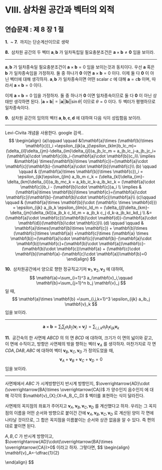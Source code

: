 VIII. 삼차원 공간과 벡터의 외적
==



## 연습문제 : 제 8 장 1 절



<b>1. </b> ~ <b>7. </b> 까지는 단순계산이므로 생략



<b>8. </b> 삼차원 공간의 두 벡터 $\mathbf{a},\,\mathbf{b}$ 가 일차독립일 필요충분조건은 $\mathbf{a}\times \mathbf{b} \ne \mathbf{0}$ 임을 보이라.

---

$\mathbf{a},\,\mathbf{b}$ 가 일차종속일 필요충분조건이 $\mathbf{a}\times \mathbf{b}=0$ 임을 보이는것과 동치이다. 우선 $\mathbf{a}$ 혹은 $\mathbf{b}$ 가 일차종속임을 가정하자. 둘 중 하나가 $\mathbf{0}$  이면 $\mathbf{a} \times \mathbf{b}=0$ 이다. 이제 둘 다 $\mathbf{0}$ 이 아닌 벡터에 대해 생각하자. $\mathbf{a},\,\mathbf{b}$ 가 일차종속이면 어떤 scalar $c$ 에 대해 $\mathbf{a}=c\mathbf{b}$ 이며, 따라서 $\mathbf{a} \times \mathbf{b}=0$ 이다. 

이제 $\mathbf{a} \times \mathbf{b}=0$ 임을 가정하자. 둘 중 하나가 $\mathbf{0}$ 이면 일차종속이므로 둘 다 $\mathbf{0}$ 이 아닌 상태만 생각하면 된다. $|\mathbf{a}\times \mathbf{b}|=|\mathbf{a}||\mathbf{b}||\sin \theta|$ 이므로 $\theta = 0$ 이다. 두 벡터가 평행하므로 일차종속이다.



<b>9. </b> 삼차원 공간의 임의의 벡터 $\mathbf{a},\,\mathbf{b},\,\mathbf{c},\,\mathbf{d}$ 에 대하여 다음 식이 성립함음 보이라.

---

Levi-Civita 개념을 사용한다. google 검색..
$$
\begin{align}
(a)\qquad \qquad &(\mathbf{a}\times (\mathbf{b}\times \mathbf{c}))_i =\epsilon_{ijk}a_j(\epsilon_{klm}b_lc_m)=(\delta_{il}\delta_{jm}-\delta_{im}\delta_{jl})a_jb_lc_m = a_jb_ic_j-a_jb_jc_i=(\mathbf{a}\cdot \mathbf{c})b_i-(\mathbf{a}\cdot \mathbf{b})c_i\\
\implies &\mathbf{a} \times(\mathbf{b}\times \mathbf{c})=(\mathbf{a}\cdot \mathbf{c})\mathbf{b}-(\mathbf{a}\cdot \mathbf{b})\mathbf{c}\\
(b) \qquad \qquad & ((\mathbf{a}\times \mathbf{b})\times \mathbf{c})_i = \epsilon_{ijk}\epsilon_{jlm} a_lb_m c_k = (\delta_{kl}\delta_{im}-\delta_{km}\delta_{il})a_lb_mc_k = a_kb_ic_k-a_ib_kc_k = (\mathbf{a}\cdot \mathbf{c})b_i - (\mathbf{b}\cdot \mathbf{c})a_i \\
\implies & (\mathbf{a}\times \mathbf{b})\times \mathbf{c}=(\mathbf{a}\cdot \mathbf{c})\mathbf{b}-(\mathbf{b}\cdot \mathbf{c})\mathbf{a}\\
(c)\qquad \qquad & (\mathbf{a}\times \mathbf{b})\cdot (\mathbf{c \times \mathbf{d}}) = \epsilon_{ijk} a_jb_k  \epsilon_{ilm}c_ld_m = (\delta_{jl}\delta_{km}-\delta_{jm}\delta_{kl})a_jb_k c_ld_m = a_jb_k c_j d_k-a_jb_kc_kd_j \\
&=(\mathbf{a}\cdot \mathbf{c})(\mathbf{b}\cdot \mathbf{d})-(\mathbf{a}\cdot \mathbf{d})(\mathbf{b}\cdot \mathbf{c})\\
(d) \qquad \qquad & \mathbf{a}\times(\mathbf{b}\times \mathbf{c}) + \mathbf{b}\times (\mathbf{c}\times \mathbf{a}) +\mathbf{c}\times (\mathbf{a} \times \mathbf{b})=(\mathbf{a}\cdot \mathbf{c})\mathbf{b}-(\mathbf{a}\cdot \mathbf{b})\mathbf{c}+(\mathbf{b}\cdot \mathbf{a})\mathbf{c}-(\mathbf{b}\cdot \mathbf{c})\mathbf{a} + (\mathbf{c}\cdot \mathbf{b})\mathbf{a}-(\mathbf{c}\cdot \mathbf{a})\mathbf{b}=0
\end{align}
$$


<b>10. </b> 삼차원공간에서 양으로 향한 정규직교기저 $\mathbf{v}_1,\,\mathbf{v}_2,\,\mathbf{v}_3$ 에 대하여,
$$
\mathbf{a}=\sum_{i=1}^3 a_i\mathbf{v}_i,\qquad \mathbf{b}=\sum_{j=1}^n b_j \mathbf{v}_j
$$
일 때,
$$
\mathbf{a}\times \mathbf{b} =\sum_{i,j,k=1}^3 \epsilon_{ijk} a_ib_j \mathbf{v}_k
$$
임을 보이라.

---

$$
\mathbf{a}\times \mathbf{b}=\sum_{i}\sum_j a_ib_j (\mathbf{v}_i \times \mathbf{v}_j)=\sum_{i,j,k}a_ib_j\epsilon_{ijk} \mathbf{v}_k
$$



<b>11. </b> 공간속의 한 사면체 $ABCD$ 의 의 면 $BCD$ 에 대하여, 크기가 이 면의 넓이와 같고, 이 면에 수직이고, 방향은 사면체의 밖을 향하는 벡터 $\mathbf{v}_A$ 를 생각하자. 마찬가지로 각 면 $CDA,\,DAB,\,ABC$ 에 대하여 벡터 $\mathbf{v}_B,\,\mathbf{v}_C,\,\mathbf{v}_D$ 가 정의도었을 때,
$$
\mathbf{v}_A+\mathbf{v}_B+\mathbf{v}_C+\mathbf{v}_D=0
$$
임을 보이라.

---

사면체에서 $ABC$ 가 시계방향인지 반시계 방향인지, $\overrightarrow{AD}\cdot (\overrightarrow{BA}\times \overrightarrow{CA})$ 가 양수인지 음수인지 에 대해 각각의 $\mathbf{v}_{X}\;(X=A,\,B,\,C,\,D) $ 벡터를 표현하는  식이 달라진다. 

사면체의 꼭지점의 좌표가 주어지고 $\mathbf{v}_A,\,\mathbf{v}_B,\,\mathbf{v}_C,\,\mathbf{v}_D$ 를 계산했다고 하자. 우리는 그 꼭지점의 이름을 어떤 순서와 방향으로 붙이건 간에  $\mathbf{v}_A,\,\mathbf{v}_B,\,\mathbf{v}_C,\,\mathbf{v}_D$ 로 계산된 양이 각 면에 나타날 것이므로, 그 합은 꼭지점을 이름붙이는 순서와 상관 없음을 알 수 있다. 즉 편의대로 붙이면 된다.

$A,\,B,\,C$ 가 반시계 방향이고, $\overrightarrow{AD}\cdot(\overrightarrow{BA}\times \overrightarrow{CA})>0$ 이라고 하자. 그렇다면,
$$
\begin{align}
\mathbf{v}_A=-\dfrac{1}{2} 

\end{align}
$$

